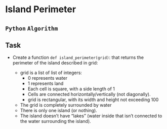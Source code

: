 # Island Perimeter

## `Python` `Algorithm`

## Task
* Create a function `def island_perimeter(grid)`: that returns the perimeter of the island described in grid:

  - grid is a list of list of integers:
    - 0 represents water
    - 1 represents land
    - Each cell is square, with a side length of 1
    - Cells are connected horizontally/vertically (not diagonally).
    - grid is rectangular, with its width and height not exceeding 100
  - The grid is completely surrounded by water
  - There is only one island (or nothing).
  - The island doesn’t have “lakes” (water inside that isn’t connected to the water surrounding the island).
